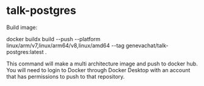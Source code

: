 # talk-postgres

Build image:

docker buildx build --push --platform linux/arm/v7,linux/arm64/v8,linux/amd64 --tag genevachat/talk-postgres:latest .

This command will make a multi architecture image and push to docker hub. You will need to login to Docker through Docker Desktop with an account that has permissions to push to that repository.
